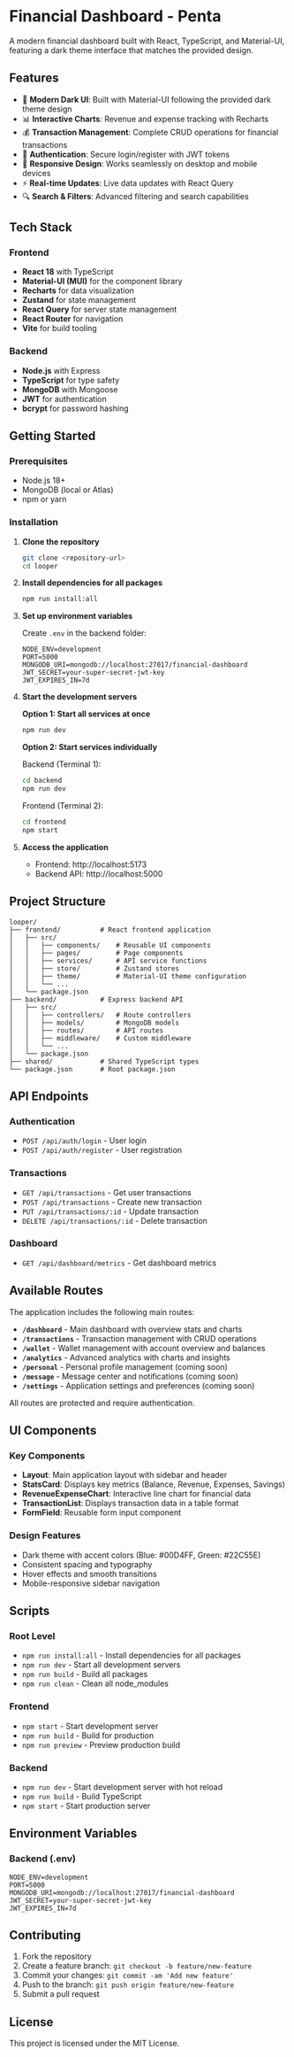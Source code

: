 # Financial Dashboard - Penta

A modern financial dashboard built with React, TypeScript, and Material-UI, featuring a dark theme interface that matches the provided design.

## Features

- 🎨 **Modern Dark UI**: Built with Material-UI following the provided dark theme design
- 📊 **Interactive Charts**: Revenue and expense tracking with Recharts
- 💰 **Transaction Management**: Complete CRUD operations for financial transactions
- 🔐 **Authentication**: Secure login/register with JWT tokens
- 📱 **Responsive Design**: Works seamlessly on desktop and mobile devices
- ⚡ **Real-time Updates**: Live data updates with React Query
- 🔍 **Search & Filters**: Advanced filtering and search capabilities

## Tech Stack

### Frontend

- **React 18** with TypeScript
- **Material-UI (MUI)** for the component library
- **Recharts** for data visualization
- **Zustand** for state management
- **React Query** for server state management
- **React Router** for navigation
- **Vite** for build tooling

### Backend

- **Node.js** with Express
- **TypeScript** for type safety
- **MongoDB** with Mongoose
- **JWT** for authentication
- **bcrypt** for password hashing

## Getting Started

### Prerequisites

- Node.js 18+
- MongoDB (local or Atlas)
- npm or yarn

### Installation

1. **Clone the repository**

   ```bash
   git clone <repository-url>
   cd looper
   ```

2. **Install dependencies for all packages**

   ```bash
   npm run install:all
   ```

3. **Set up environment variables**

   Create `.env` in the backend folder:

   ```env
   NODE_ENV=development
   PORT=5000
   MONGODB_URI=mongodb://localhost:27017/financial-dashboard
   JWT_SECRET=your-super-secret-jwt-key
   JWT_EXPIRES_IN=7d
   ```

4. **Start the development servers**

   **Option 1: Start all services at once**

   ```bash
   npm run dev
   ```

   **Option 2: Start services individually**

   Backend (Terminal 1):

   ```bash
   cd backend
   npm run dev
   ```

   Frontend (Terminal 2):

   ```bash
   cd frontend
   npm start
   ```

5. **Access the application**
   - Frontend: http://localhost:5173
   - Backend API: http://localhost:5000

## Project Structure

```
looper/
├── frontend/          # React frontend application
│   ├── src/
│   │   ├── components/    # Reusable UI components
│   │   ├── pages/         # Page components
│   │   ├── services/      # API service functions
│   │   ├── store/         # Zustand stores
│   │   ├── theme/         # Material-UI theme configuration
│   │   └── ...
│   └── package.json
├── backend/           # Express backend API
│   ├── src/
│   │   ├── controllers/   # Route controllers
│   │   ├── models/        # MongoDB models
│   │   ├── routes/        # API routes
│   │   ├── middleware/    # Custom middleware
│   │   └── ...
│   └── package.json
├── shared/            # Shared TypeScript types
└── package.json       # Root package.json
```

## API Endpoints

### Authentication

- `POST /api/auth/login` - User login
- `POST /api/auth/register` - User registration

### Transactions

- `GET /api/transactions` - Get user transactions
- `POST /api/transactions` - Create new transaction
- `PUT /api/transactions/:id` - Update transaction
- `DELETE /api/transactions/:id` - Delete transaction

### Dashboard

- `GET /api/dashboard/metrics` - Get dashboard metrics

## Available Routes

The application includes the following main routes:

- **`/dashboard`** - Main dashboard with overview stats and charts
- **`/transactions`** - Transaction management with CRUD operations
- **`/wallet`** - Wallet management with account overview and balances
- **`/analytics`** - Advanced analytics with charts and insights
- **`/personal`** - Personal profile management (coming soon)
- **`/message`** - Message center and notifications (coming soon)
- **`/settings`** - Application settings and preferences (coming soon)

All routes are protected and require authentication.

## UI Components

### Key Components

- **Layout**: Main application layout with sidebar and header
- **StatsCard**: Displays key metrics (Balance, Revenue, Expenses, Savings)
- **RevenueExpenseChart**: Interactive line chart for financial data
- **TransactionList**: Displays transaction data in a table format
- **FormField**: Reusable form input component

### Design Features

- Dark theme with accent colors (Blue: #00D4FF, Green: #22C55E)
- Consistent spacing and typography
- Hover effects and smooth transitions
- Mobile-responsive sidebar navigation

## Scripts

### Root Level

- `npm run install:all` - Install dependencies for all packages
- `npm run dev` - Start all development servers
- `npm run build` - Build all packages
- `npm run clean` - Clean all node_modules

### Frontend

- `npm start` - Start development server
- `npm run build` - Build for production
- `npm run preview` - Preview production build

### Backend

- `npm run dev` - Start development server with hot reload
- `npm run build` - Build TypeScript
- `npm start` - Start production server

## Environment Variables

### Backend (.env)

```env
NODE_ENV=development
PORT=5000
MONGODB_URI=mongodb://localhost:27017/financial-dashboard
JWT_SECRET=your-super-secret-jwt-key
JWT_EXPIRES_IN=7d
```

## Contributing

1. Fork the repository
2. Create a feature branch: `git checkout -b feature/new-feature`
3. Commit your changes: `git commit -am 'Add new feature'`
4. Push to the branch: `git push origin feature/new-feature`
5. Submit a pull request

## License

This project is licensed under the MIT License.
